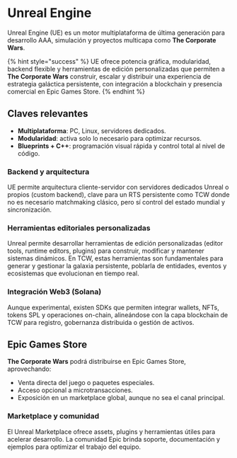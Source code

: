 # Unreal Engine

Unreal Engine (UE) es un motor multiplataforma de última generación para desarrollo AAA, simulación y proyectos multicapa como **The Corporate Wars**.

{% hint style="success" %}
UE ofrece potencia gráfica, modularidad, backend flexible y herramientas de edición personalizadas que permiten a **The Corporate Wars** construir, escalar y distribuir una experiencia de estrategia galáctica persistente, con integración a blockchain y presencia comercial en Epic Games Store.
{% endhint %}

## Claves relevantes

* **Multiplataforma**: PC, Linux, servidores dedicados.
* **Modularidad**: activa solo lo necesario para optimizar recursos.
* **Blueprints + C++**: programación visual rápida y control total al nivel de código.

### Backend y arquitectura

UE permite arquitectura cliente-servidor con servidores dedicados Unreal o propios (custom backend), clave para un RTS persistente como TCW donde no es necesario matchmaking clásico, pero sí control del estado mundial y sincronización.

### Herramientas editoriales personalizadas

Unreal permite desarrollar herramientas de edición personalizadas (editor tools, runtime editors, plugins) para construir, modificar y mantener sistemas dinámicos. En TCW, estas herramientas son fundamentales para generar y gestionar la galaxia persistente, poblarla de entidades, eventos y ecosistemas que evolucionan en tiempo real.

### Integración Web3 (Solana)

Aunque experimental, existen SDKs que permiten integrar wallets, NFTs, tokens SPL y operaciones on-chain, alineándose con la capa blockchain de TCW para registro, gobernanza distribuida o gestión de activos.

## Epic Games Store

**The Corporate Wars** podrá distribuirse en Epic Games Store, aprovechando:

* Venta directa del juego o paquetes especiales.
* Acceso opcional a microtransacciones.
* Exposición en un marketplace global, aunque no sea el canal principal.

### Marketplace y comunidad

El Unreal Marketplace ofrece assets, plugins y herramientas útiles para acelerar desarrollo. La comunidad Epic brinda soporte, documentación y ejemplos para optimizar el trabajo del equipo.
